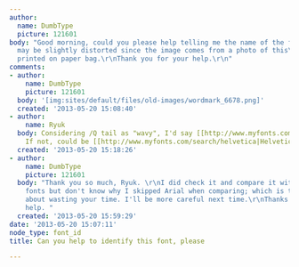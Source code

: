 ```yaml
---
author:
  name: DumbType
  picture: 121601
body: "Good morning, could you please help telling me the name of the font below?\r\nIt
  may be slightly distorted since the image comes from a photo of this\r\nwordmark
  printed on paper bag.\r\nThank you for your help.\r\n"
comments:
- author:
    name: DumbType
    picture: 121601
  body: '[img:sites/default/files/old-images/wordmark_6678.png]'
  created: '2013-05-20 15:08:40'
- author:
    name: Ryuk
  body: Considering /Q tail as "wavy", I'd say [[http://www.myfonts.com/fonts/mti/arial|Arial]].
    If not, could be [[http://www.myfonts.com/search/helvetica|Helvetica]].
  created: '2013-05-20 15:18:26'
- author:
    name: DumbType
    picture: 121601
  body: "Thank you so much, Ryuk. \r\nI did check it and compare it with most on my
    fonts but don't know why I skipped Arial when comparing; which is the one. Sorry
    about wasting your time. I'll be more careful next time.\r\nThanks again for your
    help. "
  created: '2013-05-20 15:59:29'
date: '2013-05-20 15:07:11'
node_type: font_id
title: Can you help to identify this font, please

---
```


